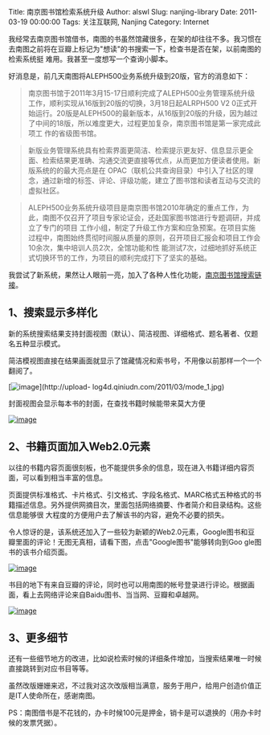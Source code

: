Title: 南京图书馆检索系统升级
Author: alswl
Slug: nanjing-library
Date: 2011-03-19 00:00:00
Tags: 关注互联网, Nanjing
Category: Internet

我经常去南京图书馆借书，南图的书虽然馆藏很多，在架的却往往不多。我习惯在去南图之前将在豆瓣上标记为"想读"的书搜索一下，检查书是否在架，以前南图的检索系统挺
难用。我甚至一度想写一个查询小脚本。

好消息是，前几天南图将ALEPH500业务系统升级到20版，官方的消息如下：

> 南京图书馆于2011年3月15-17日顺利完成了ALEPH500业务管理系统升级工作，顺利实现从16版到20版的切换，3月18日起ALRPH500 V2
0正式开始运行。20版是ALEPH500的最新版本，从16版到20版的升级，因为越过了中间的18版，所以难度更大，过程更加复杂，南京图书馆是第一家完成此项工
作的省级图书馆。

>

> 新版业务管理系统具有检索界面更简洁、检索提示更友好、信息显示更全面、检索结果更准确、沟通交流更直接等优点，从而更加方便读者使用。新版系统的的最大亮点是在
OPAC（联机公共查询目录）中引入了社区的理念，通过新增的标签、评论、评级功能，建立了图书馆和读者互动与交流的虚拟社区。

>

> ALEPH500业务系统升级项目是南京图书馆2010年确定的重点工作，为此，南图不仅召开了项目专家论证会，还赴国家图书馆进行专题调研，并成立了专门的项目
工作小组，制定了升级工作方案和应急预案。在项目实施过程中，南图始终贯彻时间服从质量的原则，召开项目汇报会和项目工作会10余次，集中培训人员2次，全馆功能和性
能测试7次，过细地抓好系统正式切换环节的工作，为项目的顺利完成打下了坚实的基础。

我尝试了新系统，果然让人眼前一亮，加入了各种人性化功能，[南京图书馆搜索链接](http://opac.jslib.org.cn/F)。

## 1、搜索显示多样化

新的系统搜索结果支持封面视图（默认）、简洁视图、详细格式、题名著者、仅题名五种显示模式。

简洁模视图直接在结果画面就显示了馆藏情况和索书号，不用像以前那样一个一个翻阅了。

[![image](https://ohsolnxaa.qnssl.comm/2011/03/mode_1.jpg)](http://upload-
log4d.qiniudn.com/2011/03/mode_1.jpg)

封面视图会显示每本书的封面，在查找书籍时候能带来莫大方便

[![image](https://ohsolnxaa.qnssl.comm/2011/03/mode_2.jpg)](https://ohsolnxaa.qnssl.com/2011/03/mode_2.jpg)

## 2、书籍页面加入Web2.0元素

以往的书籍内容页面很刻板，也不能提供多余的信息，现在进入书籍详细内容页面，可以看到相当丰富的信息。

页面提供标准格式、卡片格式、引文格式、字段名格式、MARC格式五种格式的书籍描述信息。另外提供网摘目次，里面包括网络摘要、作者简介和目录结构。这些信息能够很
大程度的方便用户去了解该书的内容，避免不必要的损失。

令人惊讶的是，该系统还加入了一些较为新颖的Web2.0元素，Google图书和豆瓣里面的评论！无图无真相，请看下图，点击"Google图书"能够转向到Goo
gle图书的该书介绍页面。

[![image](https://ohsolnxaa.qnssl.comm/2011/03/detail_1.jpg)](https://ohsolnxaa.qnssl.com/2011/03/detail_1.jpg)

书目的地下有来自豆瓣的评论，同时也可以用南图的帐号登录进行评论。根据画面，看上去网络评论来自Baidu图书、当当网、豆瓣和卓越网。

[![image](https://ohsolnxaa.qnssl.comm/2011/03/detail_2.jpg)](https://ohsolnxaa.qnssl.com/2011/03/detail_2.jpg)

## 3、更多细节

还有一些细节地方的改进，比如说检索时候的详细条件增加，当搜索结果唯一时候直接跳转到对应书目等等。

虽然改版姗姗来迟，不过我对这次改版相当满意，服务于用户，给用户创造价值正是IT人使命所在，感谢南图。

PS：南图借书是不花钱的，办卡时候100元是押金，销卡是可以退换的（用办卡时候的发票凭据）。

